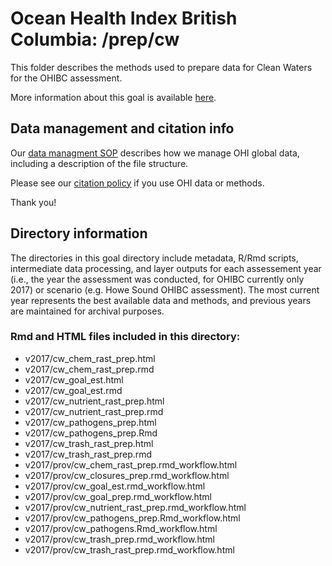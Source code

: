 # Ocean Health Index British Columbia: /prep/cw

This folder describes the methods used to prepare data for Clean Waters for the OHIBC assessment.

More information about this goal is available [here](http://ohi-science.org/goals/#clean-waters).

## Data management and citation info

Our [data managment SOP](https://rawgit.com/OHI-Science/ohiprep/master/src/dataOrganization_SOP.html) describes how we manage OHI global data, including a description of the file structure.

Please see our [citation policy](http://ohi-science.org/citation-policy/) if you use OHI data or methods.

Thank you!

## Directory information

The directories in this goal directory include metadata, R/Rmd scripts, intermediate data processing, and layer outputs for each assessement year (i.e., the year the assessment was conducted, for OHIBC currently only 2017) or scenario (e.g. Howe Sound OHIBC assessment).  The most current year represents the best available data and methods, and previous years are maintained for archival purposes.

### Rmd and HTML files included in this directory:

* v2017/cw_chem_rast_prep.html
* v2017/cw_chem_rast_prep.rmd
* v2017/cw_goal_est.html
* v2017/cw_goal_est.rmd
* v2017/cw_nutrient_rast_prep.html
* v2017/cw_nutrient_rast_prep.rmd
* v2017/cw_pathogens_prep.html
* v2017/cw_pathogens_prep.Rmd
* v2017/cw_trash_rast_prep.html
* v2017/cw_trash_rast_prep.rmd
* v2017/prov/cw_chem_rast_prep.rmd_workflow.html
* v2017/prov/cw_closures_prep.rmd_workflow.html
* v2017/prov/cw_goal_est.rmd_workflow.html
* v2017/prov/cw_goal_prep.rmd_workflow.html
* v2017/prov/cw_nutrient_rast_prep.rmd_workflow.html
* v2017/prov/cw_pathogens_prep.Rmd_workflow.html
* v2017/prov/cw_pathogens.Rmd_workflow.html
* v2017/prov/cw_trash_prep.rmd_workflow.html
* v2017/prov/cw_trash_rast_prep.rmd_workflow.html
